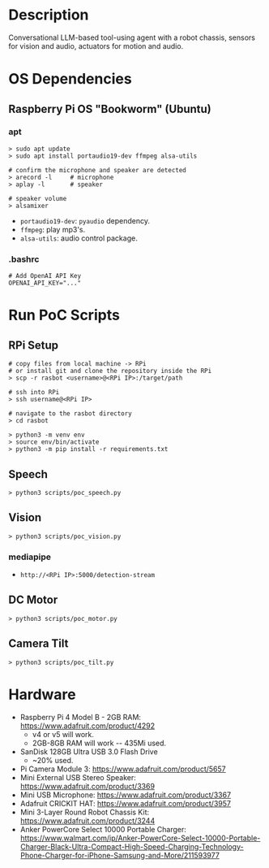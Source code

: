 # Description
Conversational LLM-based tool-using agent with a robot chassis, sensors for vision and audio, actuators for motion and audio.

# OS Dependencies
## Raspberry Pi OS "Bookworm" (Ubuntu)
### apt
```
> sudo apt update
> sudo apt install portaudio19-dev ffmpeg alsa-utils

# confirm the microphone and speaker are detected
> arecord -l     # microphone 
> aplay -l       # speaker

# speaker volume
> alsamixer
```
- `portaudio19-dev`: `pyaudio` dependency.
- `ffmpeg`: play mp3's.
- `alsa-utils`: audio control package.

### .bashrc
```
# Add OpenAI API Key
OPENAI_API_KEY="..."
```

# Run PoC Scripts
## RPi Setup
```
# copy files from local machine -> RPi
# or install git and clone the repository inside the RPi
> scp -r rasbot <username>@<RPi IP>:/target/path

# ssh into RPi
> ssh username@<RPi IP>

# navigate to the rasbot directory
> cd rasbot

> python3 -m venv env
> source env/bin/activate
> python3 -m pip install -r requirements.txt
```
## Speech 
```
> python3 scripts/poc_speech.py
```

## Vision
```
> python3 scripts/poc_vision.py
```
### mediapipe
- `http://<RPi IP>:5000/detection-stream`

## DC Motor
```
> python3 scripts/poc_motor.py
```

## Camera Tilt
```
> python3 scripts/poc_tilt.py
```

# Hardware
- Raspberry Pi 4 Model B - 2GB RAM: https://www.adafruit.com/product/4292
    - v4 or v5 will work.
    - 2GB-8GB RAM will work -- 435Mi used.
- SanDisk 128GB Ultra USB 3.0 Flash Drive
    - ~20% used.
- Pi Camera Module 3: https://www.adafruit.com/product/5657
- Mini External USB Stereo Speaker: https://www.adafruit.com/product/3369
- Mini USB Microphone: https://www.adafruit.com/product/3367
- Adafruit CRICKIT HAT: https://www.adafruit.com/product/3957
- Mini 3-Layer Round Robot Chassis Kit: https://www.adafruit.com/product/3244
- Anker PowerCore Select 10000 Portable Charger: https://www.walmart.com/ip/Anker-PowerCore-Select-10000-Portable-Charger-Black-Ultra-Compact-High-Speed-Charging-Technology-Phone-Charger-for-iPhone-Samsung-and-More/211593977